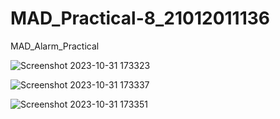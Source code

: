 # MAD_Practical-8_21012011136

MAD_Alarm_Practical


![Screenshot 2023-10-31 173323](https://github.com/Rushi-7070/MAD_Practical-8_21012011136/assets/97504709/4cb0b455-5d02-4eb2-848d-be0685aab3c8)


![Screenshot 2023-10-31 173337](https://github.com/Rushi-7070/MAD_Practical-8_21012011136/assets/97504709/5f74efd3-4842-485c-b62f-97eb102fb6cc)


![Screenshot 2023-10-31 173351](https://github.com/Rushi-7070/MAD_Practical-8_21012011136/assets/97504709/3461197b-f21c-4f76-8741-48350439a654)
